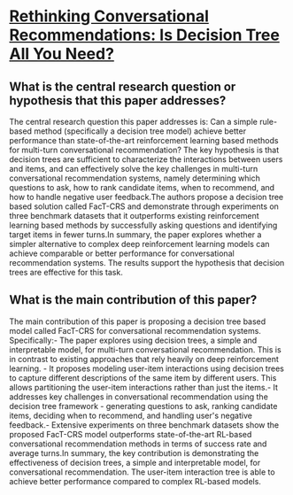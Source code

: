 # [Rethinking Conversational Recommendations: Is Decision Tree All You   Need?](https://arxiv.org/abs/2208.14614)

## What is the central research question or hypothesis that this paper addresses?

The central research question this paper addresses is: Can a simple rule-based method (specifically a decision tree model) achieve better performance than state-of-the-art reinforcement learning based methods for multi-turn conversational recommendation? The key hypothesis is that decision trees are sufficient to characterize the interactions between users and items, and can effectively solve the key challenges in multi-turn conversational recommendation systems, namely determining which questions to ask, how to rank candidate items, when to recommend, and how to handle negative user feedback.The authors propose a decision tree based solution called FacT-CRS and demonstrate through experiments on three benchmark datasets that it outperforms existing reinforcement learning based methods by successfully asking questions and identifying target items in fewer turns.In summary, the paper explores whether a simpler alternative to complex deep reinforcement learning models can achieve comparable or better performance for conversational recommendation systems. The results support the hypothesis that decision trees are effective for this task.


## What is the main contribution of this paper?

The main contribution of this paper is proposing a decision tree based model called FacT-CRS for conversational recommendation systems. Specifically:- The paper explores using decision trees, a simple and interpretable model, for multi-turn conversational recommendation. This is in contrast to existing approaches that rely heavily on deep reinforcement learning. - It proposes modeling user-item interactions using decision trees to capture different descriptions of the same item by different users. This allows partitioning the user-item interactions rather than just the items.- It addresses key challenges in conversational recommendation using the decision tree framework - generating questions to ask, ranking candidate items, deciding when to recommend, and handling user's negative feedback.- Extensive experiments on three benchmark datasets show the proposed FacT-CRS model outperforms state-of-the-art RL-based conversational recommendation methods in terms of success rate and average turns.In summary, the key contribution is demonstrating the effectiveness of decision trees, a simple and interpretable model, for conversational recommendation. The user-item interaction tree is able to achieve better performance compared to complex RL-based models.
